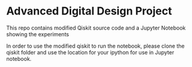 # Advanced Digital Design Project

This repo contains modified Qiskit source code and a Jupyter Notebook showing
the experiments

In order to use the modified qiskit to run the notebook, please clone the qiskit folder and use
the location for your ipython for use in Jupyter notebook.
